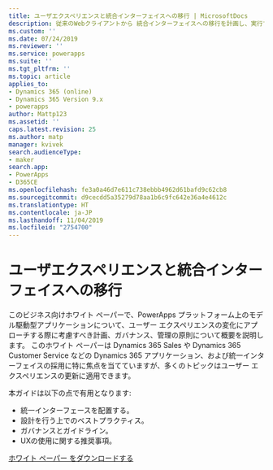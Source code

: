 ```yaml
---
title: ユーザエクスペリエンスと統合インターフェイスへの移行 | MicrosoftDocs
description: 従来のWebクライアントから 統合インターフェイスへの移行を計画し、実行する方法を説明します。
ms.custom: ''
ms.date: 07/24/2019
ms.reviewer: ''
ms.service: powerapps
ms.suite: ''
ms.tgt_pltfrm: ''
ms.topic: article
applies_to:
- Dynamics 365 (online)
- Dynamics 365 Version 9.x
- powerapps
author: Mattp123
ms.assetid: ''
caps.latest.revision: 25
ms.author: matp
manager: kvivek
search.audienceType:
- maker
search.app:
- PowerApps
- D365CE
ms.openlocfilehash: fe3a0a46d7e611c738ebbb4962d61bafd9c62cb8
ms.sourcegitcommit: d9cecdd5a35279d78aa1b6c9fc642e36a4e4612c
ms.translationtype: HT
ms.contentlocale: ja-JP
ms.lasthandoff: 11/04/2019
ms.locfileid: "2754700"
---
```

# <a name="approaching-a-user-experience-and-unified-interface-transition"></a>ユーザエクスペリエンスと統合インターフェイスへの移行

このビジネス向けホワイト ペーパーで、PowerApps プラットフォーム上のモデル駆動型アプリケーションについて、ユーザー エクスペリエンスの変化にアプローチする際に考慮すべき計画、ガバナンス、管理の原則について概要を説明します。 このホワイト ペーパーは Dynamics 365 Sales や Dynamics 365 Customer Service などの Dynamics 365 アプリケーション、および統一インターフェイスの採用に特に焦点を当てていますが、多くのトピックはユーザー エクスペリエンスの更新に適用できます。

本ガイドは以下の点で有用となります:
- 統一インターフェースを配置する。
- 設計を行う上でのベストプラクティス。
- ガバナンスとガイドライン。
- UXの使用に関する推奨事項。

[ホワイト ペーパー をダウンロードする](https://download.microsoft.com/download/A/F/3/AF3D45A7-4F38-41BE-8956-1DF7A4A5AFDB/approaching-unified-interface-transition.pdf) 